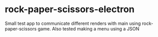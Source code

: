 # rock-paper-scissors-electron
Small test app to communicate different renders with main using rock-paper-scissors game. Also tested making a menu using a JSON
